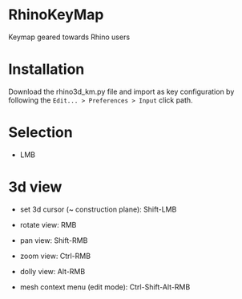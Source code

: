 # RhinoKeyMap
Keymap geared towards Rhino users

# Installation
Download the rhino3d_km.py file and import as key configuration by following
the `Edit... > Preferences > Input` click path.

# Selection
* LMB

# 3d view
* set 3d cursor (~ construction plane): Shift-LMB
* rotate view: RMB
* pan view: Shift-RMB
* zoom view: Ctrl-RMB
* dolly view: Alt-RMB

* mesh context menu (edit mode): Ctrl-Shift-Alt-RMB
